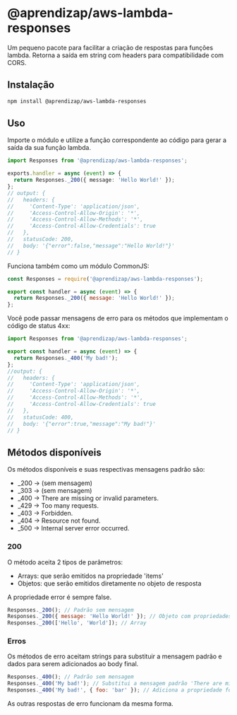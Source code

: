 # @aprendizap/aws-lambda-responses

Um pequeno pacote para facilitar a criação de respostas para funções lambda.
Retorna a saída em string com headers para compatibilidade com CORS.

## Instalação

```bash
npm install @aprendizap/aws-lambda-responses
```

## Uso

Importe o módulo e utilize a função correspondente ao código para gerar a saída da sua função lambda.

```typescript
import Responses from '@aprendizap/aws-lambda-responses';

exports.handler = async (event) => {
  return Responses._200({ message: 'Hello World!' });
};
// output: {
//   headers: {
//     'Content-Type': 'application/json',
//     'Access-Control-Allow-Origin': '*',
//     'Access-Control-Allow-Methods': '*',
//     'Access-Control-Allow-Credentials': true
//   },
//   statusCode: 200,
//   body: '{"error":false,"message":"Hello World!"}'
// }
```

Funciona também como um módulo CommonJS:

```javascript
const Responses = require('@aprendizap/aws-lambda-responses');

export const handler = async (event) => {
  return Responses._200({ message: 'Hello World!' });
};
```

Você pode passar mensagens de erro para os métodos que implementam o código de status 4xx:

```javascript
import Responses from '@aprendizap/aws-lambda-responses';

export const handler = async (event) => {
  return Responses._400('My bad!');
};
//output: {
//   headers: {
//     'Content-Type': 'application/json',
//     'Access-Control-Allow-Origin': '*',
//     'Access-Control-Allow-Methods': '*',
//     'Access-Control-Allow-Credentials': true
//   },
//   statusCode: 400,
//   body: '{"error":true,"message":"My bad!"}'
// }
```

## Métodos disponíveis

Os métodos disponíveis e suas respectivas mensagens padrão são:

- \_200 -> (sem mensagem)
- \_303 -> (sem mensagem)
- \_400 -> There are missing or invalid parameters.
- \_429 -> Too many requests.
- \_403 -> Forbidden.
- \_404 -> Resource not found.
- \_500 -> Internal server error occurred.

### 200

O método aceita 2 tipos de parâmetros:

- Arrays: que serão emitidos na propriedade 'items'
- Objetos: que serão emitidos diretamente no objeto de resposta

A propriedade error é sempre false.

```javascript
Responses._200(); // Padrão sem mensagem
Responses._200({ message: 'Hello World!' }); // Objeto com propriedades
Responses._200(['Hello', 'World']); // Array
```

### Erros

Os métodos de erro aceitam strings para substituir a mensagem padrão e dados para serem adicionados ao body final.

```javascript
Responses._400(); // Padrão sem mensagem
Responses._400('My bad!'); // Substitui a mensagem padrão 'There are missing or invalid parameters'
Responses._400('My bad!', { foo: 'bar' }); // Adiciona a propriedade foo ao body
```

As outras respostas de erro funcionam da mesma forma.
